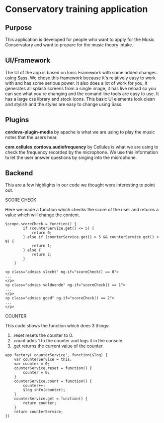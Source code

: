 # Conservatory training application

## Purpose ##
This application is developed for people who want to apply for the Music Conservatory and want to prepare for the music theory intake.

## UI/Framework ##

The UI of the app is based on Ionic Framework with some added changes using Sass. We chose this framework because it's relatively easy to work with and has some serious power. It also does a lot of work for you, it generates all splash screens from a single image, it has live reload so you can see what you're changing and the comand line tools are easy to use. It has a large css library and stock icons. This basic UI elements look clean and stylish and the styles are easy to change using Sass.

## Plugins ##

**cordova-plugin-media** by apache is what we are using to play the music notes that the users hear.

**com.cellules.cordova.audiofrequency** by Cellules is what we are using to check the frequency recorded by the microphone. We use this information to let the user answer questions by singing into the microphone.

## Backend ##
This are a few highlights in our code we thought were interesting to point out.

SCORE CHECK

Here we made a function which checks the score of the user and returns a value which will change the content.
```
$scope.scoreCheck = function() {
		if (counterService.get() <= 5) {
			return 0;
		} else if (counterService.get() > 5 && counterService.get() < 9) {
			return 1;
		} else {
			return 2;
		}
	}
```

```
<p class="advies slecht" ng-if="scoreCheck() == 0">
...
</p>
<p class="advies voldoende" ng-if="scoreCheck() == 1">
...
</p>
<p class="advies goed" ng-if="scoreCheck() == 2">
...
</p>
```

COUNTER

This code shows the function which does 3 things:
1. .reset   resets the counter to 0.
2. .count   adds 1 to the counter and logs it in the console.
3. .get     returns the current value of the counter.

```
app.factory('counterService', function($log) {
	var counterService = this;
	var counter = 0;
	counterService.reset = function() {
		counter = 0;
	}
	counterService.count = function() {
		counter++;
		$log.info(counter);
	}
	counterService.get = function() {
		return counter;
	}
	return counterService;
})
```
